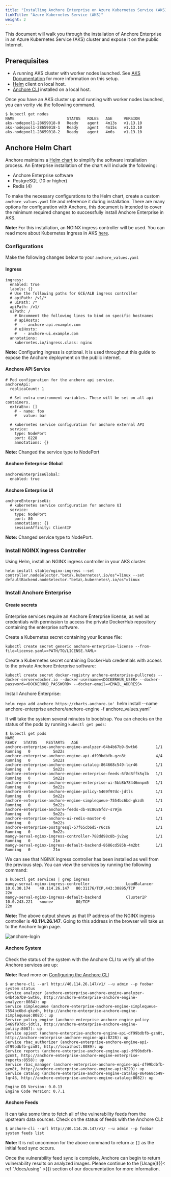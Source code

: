 ```yaml
---
title: "Installing Anchore Enterprise on Azure Kubernetes Service (AKS)"
linkTitle: "Azure Kubernetes Service (AKS)"
weight: 2
---
```


This document will walk you through the installation of Anchore Enterprise in an Azure Kubernetes Service (AKS) cluster and expose it on the public Internet. 
## Prerequisites

- A running AKS cluster with worker nodes launched. See [AKS Documentation](https://docs.microsoft.com/en-us/azure/aks/) for more information on this setup. 
- [Helm](https://helm.sh/) client on local host.
- [Anchore CLI](https://docs.anchore.com/current/docs/installation/anchore_cli/) installed on a local host. 

Once you have an AKS cluster up and running with worker nodes launched, you can verity via the followiing command. 

```
$ kubectl get nodes
NAME                       STATUS   ROLES   AGE     VERSION
aks-nodepool1-28659018-0   Ready    agent   4m13s   v1.13.10
aks-nodepool1-28659018-1   Ready    agent   4m15s   v1.13.10
aks-nodepool1-28659018-2   Ready    agent   4m6s    v1.13.10
```

## Anchore Helm Chart

Anchore maintains a [Helm chart](https://github.com/anchore/anchore-charts/blob/master/stable/anchore-engine) to simplify the software installation process. An Enterprise installation of the chart will include the following:

- Anchore Enterprise software
- PostgreSQL (10 or higher)
- Redis (4)

To make the necessary configurations to the Helm chart, create a custom `anchore_values.yaml` file and reference it during installation. There are many options for configuration with Anchore, this document is intended to cover the minimum required changes to successfully install Anchore Enterprise in AKS. 

**Note:** For this installation, an NGINX ingress controller will be used. You can read more about Kubernetes Ingress in AKS [here](https://docs.microsoft.com/en-us/azure/aks/ingress-basic).


### Configurations

Make the following changes below to your `anchore_values.yaml`

#### Ingress

```
ingress:
  enabled: true
  labels: {}
  # Use the following paths for GCE/ALB ingress controller
  # apiPath: /v1/*
  # uiPath: /*
  apiPath: /v1/
  uiPath: /
    # Uncomment the following lines to bind on specific hostnames
    # apiHosts:
    #   - anchore-api.example.com
    # uiHosts:
    #   - anchore-ui.example.com
  annotations:
    kubernetes.io/ingress.class: nginx
```

**Note:** Configuring ingress is optional. It is used throughout this guide to expose the Anchore deployment on the public internet.

#### Anchore API Service

```
# Pod configuration for the anchore api service.
anchoreApi:
  replicaCount: 1

  # Set extra environment variables. These will be set on all api containers.
  extraEnv: []
    # - name: foo
    #   value: bar

  # kubernetes service configuration for anchore external API
  service:
    type: NodePort
    port: 8228
    annotations: {}
```

**Note:** Changed the service type to NodePort

#### Anchore Enterprise Global

```
anchoreEnterpriseGlobal:
  enabled: true
```

#### Anchore Enterprise UI

```
anchoreEnterpriseUi:
  # kubernetes service configuration for anchore UI
  service:
    type: NodePort
    port: 80
    annotations: {}
    sessionAffinity: ClientIP
```

**Note:** Changed service type to NodePort.

### Install NGINX Ingress Controller

Using Helm, install an NGINX ingress controller in your AKS cluster.

```
helm install stable/nginx-ingress --set controller.nodeSelector."beta\.kubernetes\.io/os"=linux --set defaultBackend.nodeSelector."beta\.kubernetes\.io/os"=linux
```

### Install Anchore Enterprise

#### Create secrets

Enterprise services require an Anchore Enterprise license, as well as credentials with permission to access the private DockerHub repository containing the enterprise software.

Create a Kubernetes secret containing your license file:

`kubectl create secret generic anchore-enterprise-license --from-file=license.yaml=<PATH/TO/LICENSE.YAML>`

Create a Kubernetes secret containing DockerHub credentials with access to the private Anchore Enterprise software:

`kubectl create secret docker-registry anchore-enterprise-pullcreds --docker-server=docker.io --docker-username=<DOCKERHUB_USER> --docker-password=<DOCKERHUB_PASSWORD> --docker-email=<EMAIL_ADDRESS>`

Install Anchore Enterprise:

`helm repo add anchore https://charts.anchore.io'
`helm install --name anchore-enterprise anchore/anchore-engine -f anchore_values.yaml`

It will take the system several minutes to bootstrap. You can checks on the status of the pods by running `kubectl get pods`:

```
$ kubectl get pods
NAME                                                              READY   STATUS    RESTARTS   AGE
anchore-enterprise-anchore-engine-analyzer-64b4b67b9-5wtk6        1/1     Running   0          5m22s
anchore-enterprise-anchore-engine-api-df99bdbfb-gzn8t             4/4     Running   0          5m22s
anchore-enterprise-anchore-engine-catalog-864668c549-lqr46        1/1     Running   0          5m22s
anchore-enterprise-anchore-engine-enterprise-feeds-6f8d8ffk5qlb   1/1     Running   0          5m22s
anchore-enterprise-anchore-engine-enterprise-ui-5bb8b78446mnpm5   1/1     Running   0          5m22s
anchore-enterprise-anchore-engine-policy-5469f97dc-jdtls          1/1     Running   0          5m22s
anchore-enterprise-anchore-engine-simplequeue-7554bc6bd-gkzdh     1/1     Running   0          5m22s
anchore-enterprise-anchore-feeds-db-8c8686fd7-s79jm               1/1     Running   0          5m22s
anchore-enterprise-anchore-ui-redis-master-0                      1/1     Running   0          5m22s
anchore-enterprise-postgresql-57f65cb6d5-r6cz6                    1/1     Running   0          5m22s
mangy-serval-nginx-ingress-controller-788dd98c8b-jv2wg            1/1     Running   0          21m
mangy-serval-nginx-ingress-default-backend-8686cd585b-4m2bt       1/1     Running   0          21m
```

We can see that NGINX ingress controller has been installed as well from the previous step. You can view the services by running the following command:

```
$ kubectl get services | grep ingress
mangy-serval-nginx-ingress-controller                LoadBalancer   10.0.30.174    40.114.26.147   80:31176/TCP,443:30895/TCP                     22m
mangy-serval-nginx-ingress-default-backend           ClusterIP      10.0.243.221   <none>          80/TCP                                         22m
```

**Note:** The above output shows us that IP address of the NGINX ingress controller is **40.114.26.147**. Going to this address in the browser will take us to the Anchore login page.

![anchore-login](anchore-login.png)

#### Anchore System

Check the status of the system with the Anchore CLI to verify all of the Anchore services are up:

**Note:** Read more on [Configuring the Anchore CLI](https://docs.anchore.com/current/docs/installation/anchore_cli/cli_config/)

```
$ anchore-cli --url http://40.114.26.147/v1/ --u admin --p foobar system status
Service analyzer (anchore-enterprise-anchore-engine-analyzer-64b4b67b9-5wtk6, http://anchore-enterprise-anchore-engine-analyzer:8084): up
Service simplequeue (anchore-enterprise-anchore-engine-simplequeue-7554bc6bd-gkzdh, http://anchore-enterprise-anchore-engine-simplequeue:8083): up
Service policy_engine (anchore-enterprise-anchore-engine-policy-5469f97dc-jdtls, http://anchore-enterprise-anchore-engine-policy:8087): up
Service apiext (anchore-enterprise-anchore-engine-api-df99bdbfb-gzn8t, http://anchore-enterprise-anchore-engine-api:8228): up
Service rbac_authorizer (anchore-enterprise-anchore-engine-api-df99bdbfb-gzn8t, http://localhost:8089): up
Service reports (anchore-enterprise-anchore-engine-api-df99bdbfb-gzn8t, http://anchore-enterprise-anchore-engine-enterprise-reports:8558): up
Service rbac_manager (anchore-enterprise-anchore-engine-api-df99bdbfb-gzn8t, http://anchore-enterprise-anchore-engine-api:8229): up
Service catalog (anchore-enterprise-anchore-engine-catalog-864668c549-lqr46, http://anchore-enterprise-anchore-engine-catalog:8082): up

Engine DB Version: 0.0.13
Engine Code Version: 0.7.1
```

#### Anchore Feeds

It can take some time to fetch all of the vulnerability feeds from the upstream data sources. Check on the status of feeds with the Anchore CLI:

```
$ anchore-cli --url http://40.114.26.147/v1/ --u admin --p foobar system feeds list
```

**Note:** It is not uncommon for the above command to return a: `[]` as the initial feed sync occurs. 

Once the vulnerability feed sync is complete, Anchore can begin to return vulnerability results on analyzed images. Please continue to the [Usage]({{< ref "/docs/using" >}}) section of our documentation for more information.
